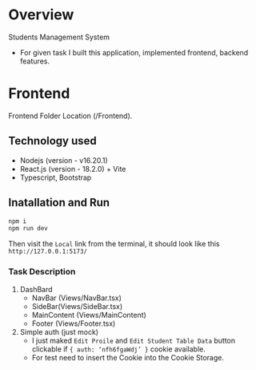 # Overview

Students Management System

- For given task I built this application, implemented frontend, backend features.

# Frontend

Frontend Folder Location (/Frontend).

## Technology used

- Nodejs (version - v16.20.1)
- React.js (version - 18.2.0) + Vite
- Typescript, Bootstrap

## Inatallation and Run

```bash
npm i
npm run dev
```
Then visit the `Local` link from the terminal, it should look like this `http://127.0.0.1:5173/`

### Task Description

1. DashBard
    - NavBar (Views/NavBar.tsx)
    - SideBar(Views/SideBar.tsx)
    - MainContent (Views/MainContent)
    - Footer (Views/Footer.tsx)
2. Simple auth (just mock)
    - I just maked `Edit Proile` and `Edit Student Table Data` button clickable if `{ auth: ‘nfh6fgaWdj’ }` cookie available.
    - For test need to insert the Cookie into the Cookie Storage.